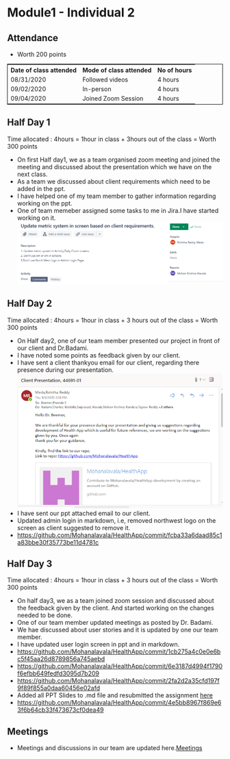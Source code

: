 # Module1 - Individual 2

## Attendance
- Worth 200 points

<table style="width:100%;border: 1px solid black;">
<tr>
<th>Date of class attended</th>	
<th>Mode of class attended</th>
<th>No of hours</th>
</tr>
<tr>
<td>08/31/2020</td>
<td>Followed videos</td>
<td>4 hours</td>
</tr>
<tr>
<td>09/02/2020</td>
<td>In-person</td>
<td> 4 hours</td>  
</tr>
<tr>
<td>09/04/2020</td>
<td>Joined Zoom Session</td>
<td> 4 hours</td>
</tr>
</table>

## Half Day 1  

Time allocated : 4hours = 1hour in class + 3hours out of the class = Worth 300 points

- On first Half day1, we as a team organised zoom meeting and joined the meeting and discussed about the presentation which we have on the next class.  
- As a team we discussed about client requirements which need to be added in the ppt.
- I have helped one of my team member to gather information regarding working on the ppt.
- One of team memeber assigned some tasks to me in Jira.I have started working on it.
 ![JIRA](https://github.com/Mohanalavala/HealthApp/blob/master/jira1.PNG)

## Half Day 2

Time allocated : 4hours = 1hour in class + 3 hours out of the class = Worth 300 points

- On Half day2, one of our team member presented our project in front of our client and Dr.Badami.
- I have noted some points as feedback given by our client.
- I have sent a client thankyou email for our client, regarding there presence during our presentation.
![Clientthankyou](https://github.com/Mohanalavala/HealthApp/blob/master/Client_thankyou_mail.PNG)
- I have sent our ppt attached email to our client.
- Updated admin login in markdown, i.e, removed northwest logo on the screen as client suggested to remove it.
- https://github.com/Mohanalavala/HealthApp/commit/fcba33a6daad85c1a83bbe30f35773be11d4781c

## Half Day 3

Time allocated : 4hours = 1hour in class + 3 hours out of the class = Worth 300 points

- On half day3, we as a team joined zoom session and discussed about the feedback given by the client. And started working on the changes needed to be done.  
- One of our team member updated meetings as posted by Dr. Badami.
- We hae discussed about user stories and it is updated by one our team member.
- I have updated user login screen in ppt and in markdown.
- https://github.com/Mohanalavala/HealthApp/commit/1cb275a4c0e0e6bc5f45aa26d8789856a745aebd
- https://github.com/Mohanalavala/HealthApp/commit/6e3187d4994f1790f6efbb649fedfd3095d7b209
- https://github.com/Mohanalavala/HealthApp/commit/2fa2d2a35cfd197f9f89f855a0daa60456e02afd
- Added all PPT Slides to .md file and resubmitted the assignment [here](https://github.com/Mohanalavala/HealthApp/blob/master/Presentation.md)
- https://github.com/Mohanalavala/HealthApp/commit/4e5bb8967f869e63f6b64cb33f473673cf0dea49

## Meetings

- Meetings and discussions in our team are updated here.[Meetings](https://github.com/Mohanalavala/HealthApp/blob/master/Contributions/meetings)
